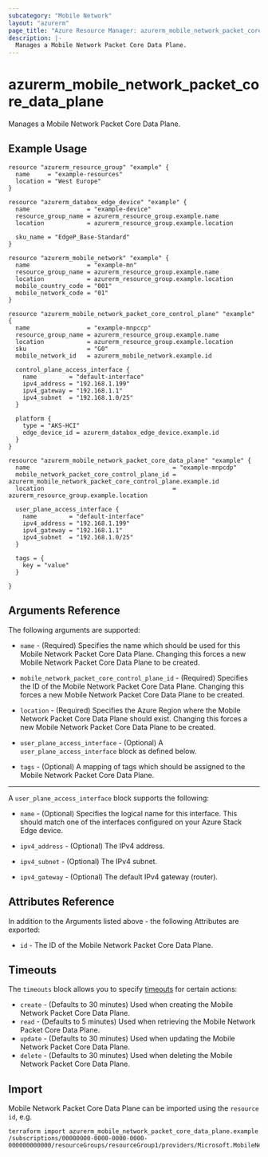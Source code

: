 ```yaml
---
subcategory: "Mobile Network"
layout: "azurerm"
page_title: "Azure Resource Manager: azurerm_mobile_network_packet_core_data_plane"
description: |-
  Manages a Mobile Network Packet Core Data Plane.
---
```


# azurerm_mobile_network_packet_core_data_plane

Manages a Mobile Network Packet Core Data Plane.

## Example Usage

```hcl
resource "azurerm_resource_group" "example" {
  name     = "example-resources"
  location = "West Europe"
}

resource "azurerm_databox_edge_device" "example" {
  name                = "example-device"
  resource_group_name = azurerm_resource_group.example.name
  location            = azurerm_resource_group.example.location

  sku_name = "EdgeP_Base-Standard"
}

resource "azurerm_mobile_network" "example" {
  name                = "example-mn"
  resource_group_name = azurerm_resource_group.example.name
  location            = azurerm_resource_group.example.location
  mobile_country_code = "001"
  mobile_network_code = "01"
}

resource "azurerm_mobile_network_packet_core_control_plane" "example" {
  name                = "example-mnpccp"
  resource_group_name = azurerm_resource_group.example.name
  location            = azurerm_resource_group.example.location
  sku                 = "G0"
  mobile_network_id   = azurerm_mobile_network.example.id

  control_plane_access_interface {
    name         = "default-interface"
    ipv4_address = "192.168.1.199"
    ipv4_gateway = "192.168.1.1"
    ipv4_subnet  = "192.168.1.0/25"
  }

  platform {
    type = "AKS-HCI"
    edge_device_id = azurerm_databox_edge_device.example.id
  }
}

resource "azurerm_mobile_network_packet_core_data_plane" "example" {
  name                                        = "example-mnpcdp"
  mobile_network_packet_core_control_plane_id = azurerm_mobile_network_packet_core_control_plane.example.id
  location                                    = azurerm_resource_group.example.location

  user_plane_access_interface {
    name         = "default-interface"
    ipv4_address = "192.168.1.199"
    ipv4_gateway = "192.168.1.1"
    ipv4_subnet  = "192.168.1.0/25"
  }

  tags = {
    key = "value"
  }

}
```

## Arguments Reference

The following arguments are supported:

* `name` - (Required) Specifies the name which should be used for this Mobile Network Packet Core Data Plane. Changing this forces a new Mobile Network Packet Core Data Plane to be created.

* `mobile_network_packet_core_control_plane_id` - (Required) Specifies the ID of the Mobile Network Packet Core Data Plane. Changing this forces a new Mobile Network Packet Core Data Plane to be created.

* `location` - (Required) Specifies the Azure Region where the Mobile Network Packet Core Data Plane should exist. Changing this forces a new Mobile Network Packet Core Data Plane to be created.

* `user_plane_access_interface` - (Optional) A `user_plane_access_interface` block as defined below.

* `tags` - (Optional) A mapping of tags which should be assigned to the Mobile Network Packet Core Data Plane.

---

A `user_plane_access_interface` block supports the following:

* `name` - (Optional) Specifies the logical name for this interface. This should match one of the interfaces configured on your Azure Stack Edge device.

* `ipv4_address` - (Optional) The IPv4 address.

* `ipv4_subnet` - (Optional) The IPv4 subnet.

* `ipv4_gateway` - (Optional) The default IPv4 gateway (router).

## Attributes Reference

In addition to the Arguments listed above - the following Attributes are exported:

* `id` - The ID of the Mobile Network Packet Core Data Plane.



## Timeouts

The `timeouts` block allows you to specify [timeouts](https://www.terraform.io/docs/configuration/resources.html#timeouts) for certain actions:

* `create` - (Defaults to 30 minutes) Used when creating the Mobile Network Packet Core Data Plane.
* `read` - (Defaults to 5 minutes) Used when retrieving the Mobile Network Packet Core Data Plane.
* `update` - (Defaults to 30 minutes) Used when updating the Mobile Network Packet Core Data Plane.
* `delete` - (Defaults to 30 minutes) Used when deleting the Mobile Network Packet Core Data Plane.

## Import

Mobile Network Packet Core Data Plane can be imported using the `resource id`, e.g.

```shell
terraform import azurerm_mobile_network_packet_core_data_plane.example /subscriptions/00000000-0000-0000-0000-000000000000/resourceGroups/resourceGroup1/providers/Microsoft.MobileNetwork/packetCoreControlPlanes/packetCoreControlPlane1/packetCoreDataPlanes/packetCoreDataPlane1
```
